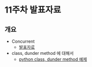 # 11주차 발표자료

## 개요
- Concurrent
    - [발표자료](./concurrent.ipynb)
- class, dunder method 에 대해서
    - [python class, dunder method 예제](./python_class_dunder_example.md)
